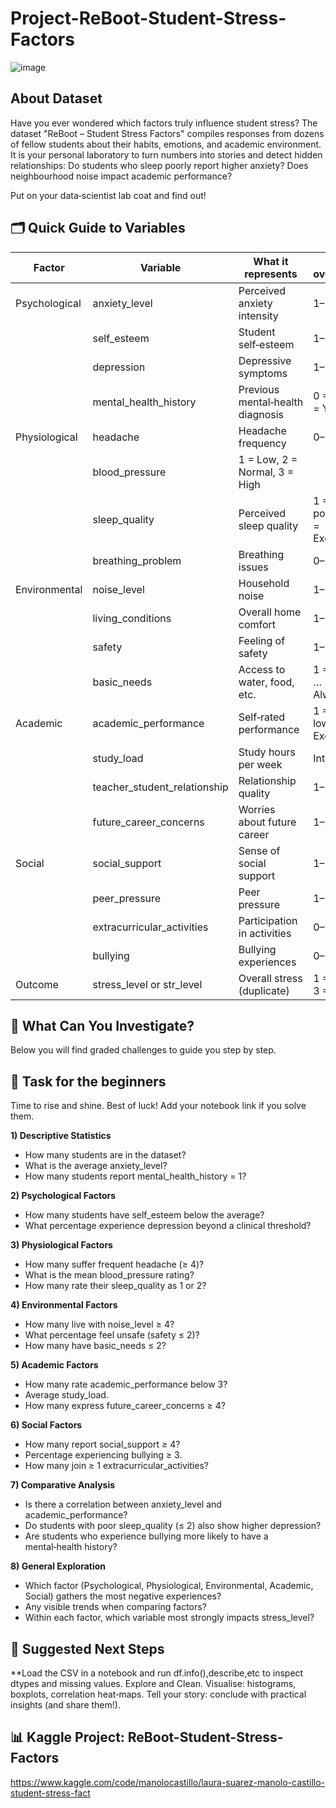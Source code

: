 # Project-ReBoot-Student-Stress-Factors
![image](https://github.com/user-attachments/assets/e93ec221-4c0f-43fd-8466-357b5f57b725)

## About Dataset
Have you ever wondered which factors truly influence student stress? The dataset "ReBoot – Student Stress Factors" compiles responses from dozens of fellow students about their habits, emotions, and academic environment. It is your personal laboratory to turn numbers into stories and detect hidden relationships: Do students who sleep poorly report higher anxiety? Does neighbourhood noise impact academic performance?

Put on your data‑scientist lab coat and find out!

## 🗂️ Quick Guide to Variables

|       Factor        |         Variable     		|        What it represents    		|         Scale overview*	|
|---------------------|---------------------------------|---------------------------------------|-------------------------------|
|Psychological	      |anxiety_level	    		|Perceived anxiety intensity		|1–20            		|
|              	      |self_esteem  	 		|Student self‑esteem        	        |1–30            		|
|              	      |depression  			|Depressive symptoms        	     	|1–20                 		|
|              	      |mental_health_history		|Previous mental‑health diagnosis     	|0 = No / 1 = Yes      		|
|Physiological 	      |headache  			|Headache frequency        	     	|0–5                 		|
|              	      |blood_pressure  	 		|1 = Low, 2 = Normal, 3 = High 	        |	            		|
|              	      |sleep_quality  	 		|Perceived sleep quality       	        |1 = Very poor … 5 = Excellent 	|
|              	      |breathing_problem 		|Breathing issues        	        |0–5            		|
|Environmental 	      |noise_level	 		|Household noise        	        |1–5            		|
|	 	      |living_conditions 		|Overall home comfort        	        |1–5            		|
|	 	      |safety		 		|Feeling of safety        	        |1–5            		|
|	 	      |basic_needs	 		|Access to water, food, etc.   	        |1 = Never … 5 = Always		|
|Academic 	      |academic_performance 		|Self‑rated performance        	        |1 = Very low … 5 = Excellent	|
|	 	      |study_load	 		|Study hours per week        	        |Integer            		|
|	 	      |teacher_student_relationship	|Relationship quality        	        |1–5            		|
|	 	      |future_career_concerns		|Worries about future career   	        |1–5            		|
|Social 	      |social_support	 		|Sense of social support       	        |1–5				|
|	 	      |peer_pressure			|Peer pressure		   	        |1–5            		|
|	 	      |extracurricular_activities	|Participation in activities   	        |0–5            		|
|	 	      |bullying				|Bullying experiences   	        |0–5            		|
|Outcome	      |stress_level or str_level	|Overall stress (duplicate)   	        |1 = Low … 3 = High    		|

## 🔎 What Can You Investigate?
Below you will find graded challenges to guide you step by step.

## 🐣 Task for the beginners
Time to rise and shine. Best of luck! Add your notebook link if you solve them.

**1) Descriptive Statistics**

- How many students are in the dataset?
- What is the average anxiety_level?
- How many students report mental_health_history = 1?

**2) Psychological Factors**

- How many students have self_esteem below the average?
- What percentage experience depression beyond a clinical threshold?

**3) Physiological Factors**

- How many suffer frequent headache (≥ 4)?
- What is the mean blood_pressure rating?
- How many rate their sleep_quality as 1 or 2?

**4) Environmental Factors**

- How many live with noise_level ≥ 4?
- What percentage feel unsafe (safety ≤ 2)?
- How many have basic_needs ≤ 2?

**5) Academic Factors**

- How many rate academic_performance below 3?
- Average study_load.
- How many express future_career_concerns ≥ 4?

**6) Social Factors**

- How many report social_support ≥ 4?
- Percentage experiencing bullying ≥ 3.
- How many join ≥ 1 extracurricular_activities?

**7) Comparative Analysis**

- Is there a correlation between anxiety_level and academic_performance?
- Do students with poor sleep_quality (≤ 2) also show higher depression?
- Are students who experience bullying more likely to have a mental‑health history?

**8) General Exploration**

- Which factor (Psychological, Physiological, Environmental, Academic, Social) gathers the most negative experiences?
- Any visible trends when comparing factors?
- Within each factor, which variable most strongly impacts stress_level?

## 🚀 Suggested Next Steps
**Load the CSV in a notebook and run df.info(),describe,etc to inspect dtypes and missing values.
Explore and Clean.
Visualise: histograms, boxplots, correlation heat‑maps.
Tell your story: conclude with practical insights (and share them!).

## 📊 Kaggle Project: ReBoot-Student-Stress-Factors
https://www.kaggle.com/code/manolocastillo/laura-suarez-manolo-castillo-student-stress-fact
